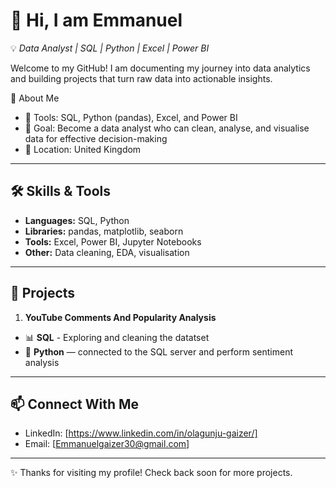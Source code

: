 
# 👋 Hi, I am Emmanuel

💡 *Data Analyst | SQL | Python | Excel | Power BI*

Welcome to my GitHub! I am documenting my journey into data analytics and building projects that turn raw data into actionable insights.

🚀 About Me
- 🌱 Tools: SQL, Python (pandas), Excel, and Power BI  
- 🎯 Goal: Become a data analyst who can clean, analyse, and visualise data for effective decision-making  
- 📍 Location: United Kingdom  

---

## 🛠️ Skills & Tools
- **Languages:** SQL, Python  
- **Libraries:** pandas, matplotlib, seaborn  
- **Tools:** Excel, Power BI, Jupyter Notebooks  
- **Other:** Data cleaning, EDA, visualisation  

---

## 📂 Projects
1. **YouTube Comments And Popularity Analysis** 
- 📊 **SQL** - Exploring and cleaning the datatset 
- 🐍 **Python** — connected to the SQL server and perform sentiment analysis


---

## 📫 Connect With Me
- LinkedIn: [https://www.linkedin.com/in/olagunju-gaizer/]  
- Email: [Emmanuelgaizer30@gmail.com]  

---

✨ Thanks for visiting my profile! Check back soon for more projects.

